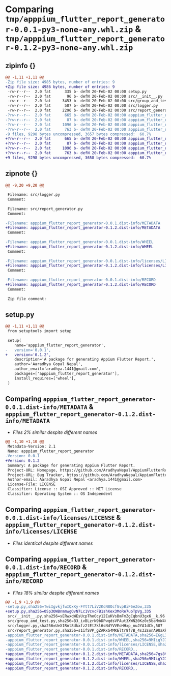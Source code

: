 # Comparing `tmp/apppium_flutter_report_generator-0.0.1-py3-none-any.whl.zip` & `tmp/apppium_flutter_report_generator-0.1.2-py3-none-any.whl.zip`

## zipinfo {}

```diff
@@ -1,11 +1,11 @@
-Zip file size: 4985 bytes, number of entries: 9
+Zip file size: 4986 bytes, number of entries: 9
 -rw-r--r--  2.0 fat      335 b- defN 20-Feb-02 00:00 setup.py
 -rw-r--r--  2.0 fat       96 b- defN 20-Feb-02 00:00 src/__init__.py
 -rw-r--r--  2.0 fat     3453 b- defN 20-Feb-02 00:00 src/group_and_test.py
 -rw-r--r--  2.0 fat      507 b- defN 20-Feb-02 00:00 src/logger.py
 -rw-r--r--  2.0 fat     2296 b- defN 20-Feb-02 00:00 src/report_generator.py
-?rw-r--r--  2.0 fat      665 b- defN 20-Feb-02 00:00 apppium_flutter_report_generator-0.0.1.dist-info/METADATA
-?rw-r--r--  2.0 fat       87 b- defN 20-Feb-02 00:00 apppium_flutter_report_generator-0.0.1.dist-info/WHEEL
-?rw-r--r--  2.0 fat     1096 b- defN 20-Feb-02 00:00 apppium_flutter_report_generator-0.0.1.dist-info/licenses/LICENSE
-?rw-r--r--  2.0 fat      763 b- defN 20-Feb-02 00:00 apppium_flutter_report_generator-0.0.1.dist-info/RECORD
-9 files, 9298 bytes uncompressed, 3657 bytes compressed:  60.7%
+?rw-r--r--  2.0 fat      665 b- defN 20-Feb-02 00:00 apppium_flutter_report_generator-0.1.2.dist-info/METADATA
+?rw-r--r--  2.0 fat       87 b- defN 20-Feb-02 00:00 apppium_flutter_report_generator-0.1.2.dist-info/WHEEL
+?rw-r--r--  2.0 fat     1096 b- defN 20-Feb-02 00:00 apppium_flutter_report_generator-0.1.2.dist-info/licenses/LICENSE
+?rw-r--r--  2.0 fat      763 b- defN 20-Feb-02 00:00 apppium_flutter_report_generator-0.1.2.dist-info/RECORD
+9 files, 9298 bytes uncompressed, 3658 bytes compressed:  60.7%
```

## zipnote {}

```diff
@@ -9,20 +9,20 @@
 
 Filename: src/logger.py
 Comment: 
 
 Filename: src/report_generator.py
 Comment: 
 
-Filename: apppium_flutter_report_generator-0.0.1.dist-info/METADATA
+Filename: apppium_flutter_report_generator-0.1.2.dist-info/METADATA
 Comment: 
 
-Filename: apppium_flutter_report_generator-0.0.1.dist-info/WHEEL
+Filename: apppium_flutter_report_generator-0.1.2.dist-info/WHEEL
 Comment: 
 
-Filename: apppium_flutter_report_generator-0.0.1.dist-info/licenses/LICENSE
+Filename: apppium_flutter_report_generator-0.1.2.dist-info/licenses/LICENSE
 Comment: 
 
-Filename: apppium_flutter_report_generator-0.0.1.dist-info/RECORD
+Filename: apppium_flutter_report_generator-0.1.2.dist-info/RECORD
 Comment: 
 
 Zip file comment:
```

## setup.py

```diff
@@ -1,11 +1,11 @@
 from setuptools import setup
 
 setup(
    name='apppium_flutter_report_generator',
-   version='0.0.1',
+   version='0.1.2',
    description='A package for generating Appium Flutter Report.',
    author='Aaradhya Gopal Nepal',
    author_email='aradhya.1441@gmail.com',
    packages=['apppium_flutter_report_generator'],
    install_requires=['wheel'],
 )
```

## Comparing `apppium_flutter_report_generator-0.0.1.dist-info/METADATA` & `apppium_flutter_report_generator-0.1.2.dist-info/METADATA`

 * *Files 2% similar despite different names*

```diff
@@ -1,10 +1,10 @@
 Metadata-Version: 2.1
 Name: apppium_flutter_report_generator
-Version: 0.0.1
+Version: 0.1.2
 Summary: A package for generating Appium Flutter Report.
 Project-URL: Homepage, https://github.com/AradhyaNepal/AppiumFlutterReport/tree/main/PythonReportGenerator
 Project-URL: Bug Tracker, https://github.com/AradhyaNepal/AppiumFlutterReport/issues
 Author-email: Aaradhya Gopal Nepal <aradhya.1441@gmail.com>
 License-File: LICENSE
 Classifier: License :: OSI Approved :: MIT License
 Classifier: Operating System :: OS Independent
```

## Comparing `apppium_flutter_report_generator-0.0.1.dist-info/licenses/LICENSE` & `apppium_flutter_report_generator-0.1.2.dist-info/licenses/LICENSE`

 * *Files identical despite different names*

## Comparing `apppium_flutter_report_generator-0.0.1.dist-info/RECORD` & `apppium_flutter_report_generator-0.1.2.dist-info/RECORD`

 * *Files 18% similar despite different names*

```diff
@@ -1,9 +1,9 @@
-setup.py,sha256=TwiIgvkjfwIQxKy-FYtt7LiV2KcN8OcfGvpBiF6eZow,335
+setup.py,sha256=0Sp3OWBnmmwgOvN7Lc1VcvcFB1shKex3MoRe7uoTpVg,335
 src/__init__.py,sha256=sERwxqWEsUcpThoOcy12EuKVsBmFmZgCqbnU3gx6__k,96
 src/group_and_test.py,sha256=B3_ivBLzrN9bDFwqdsVPAut3XWN20Kz0c5baMmW4Vc4,3453
 src/logger.py,sha256=UeX1Rnt8dkxfz2tEtZkl6sNdYVVEoHHxp_nuJYA1dCk,507
 src/report_generator.py,sha256=s1ifSVP_gZARxS4MKEltr8f7B_4s3ZsonA9UaXk1ftc,2296
-apppium_flutter_report_generator-0.0.1.dist-info/METADATA,sha256=EGgL3KbRzzaf3BRHiq8aF8zusazJK1UKISoGkmQIpNU,665
-apppium_flutter_report_generator-0.0.1.dist-info/WHEEL,sha256=9MIigYJ7D5sOqAPqr0-o6tSMY_nQ7c6kvtvyeUB99YQ,87
-apppium_flutter_report_generator-0.0.1.dist-info/licenses/LICENSE,sha256=0OdJe5iNQkEvzmrwalMse3qe1rGiX68PuIRlNU-IhsY,1096
-apppium_flutter_report_generator-0.0.1.dist-info/RECORD,,
+apppium_flutter_report_generator-0.1.2.dist-info/METADATA,sha256=7gs8t0k0JTbNWqrc9dLQPQpRrv0g_uC4vE1ZxA91-HY,665
+apppium_flutter_report_generator-0.1.2.dist-info/WHEEL,sha256=9MIigYJ7D5sOqAPqr0-o6tSMY_nQ7c6kvtvyeUB99YQ,87
+apppium_flutter_report_generator-0.1.2.dist-info/licenses/LICENSE,sha256=0OdJe5iNQkEvzmrwalMse3qe1rGiX68PuIRlNU-IhsY,1096
+apppium_flutter_report_generator-0.1.2.dist-info/RECORD,,
```

